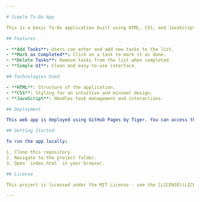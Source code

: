 ```yaml
---

# Simple To-Do App

This is a basic To-Do application built using HTML, CSS, and JavaScript. It allows users to add, mark as completed, and delete tasks with a clean and minimal UI.

## Features

- **Add Tasks**: Users can enter and add new tasks to the list.
- **Mark as Completed**: Click on a task to mark it as done.
- **Delete Tasks**: Remove tasks from the list when completed.
- **Simple UI**: Clean and easy-to-use interface.

## Technologies Used

- **HTML**: Structure of the application.
- **CSS**: Styling for an intuitive and minimal design.
- **JavaScript**: Handles task management and interactions.

## Deployment

This web app is deployed using GitHub Pages by Tiger. You can access the live version here: [Simple To-Do App](https://surajprojects.github.io/simple-todo-app)

## Getting Started

To run the app locally:

1. Clone this repository.
2. Navigate to the project folder.
3. Open `index.html` in your browser.

## License

This project is licensed under the MIT License - see the [LICENSE](LICENSE) file for details.

---
```

